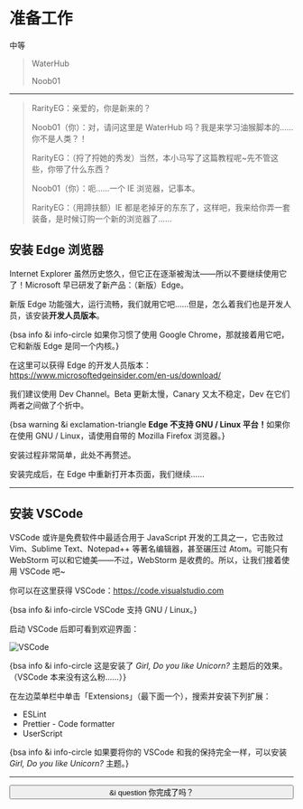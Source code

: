 # 准备工作

<div class='progress' style='height:20px'><div class='progress-bar bg-warning' style='width:40%'>中等</div></div>

> <i class='fa fa-compass'></i> WaterHub
>
> <i class='fa fa-user'></i> Noob01

---

> RarityEG：亲爱的，你是新来的？
>
> Noob01（你）：对，请问这里是 WaterHub 吗？我是来学习油猴脚本的……你不是人类？！
>
> RarityEG：（捋了捋她的秀发）当然，本小马写了这篇教程呢~先不管这些，你带了什么东西？
>
> Noob01（你）：呃……一个 IE 浏览器，记事本。
>
> RarityEG：（用蹄扶额）IE 都是老掉牙的东东了，这样吧，我来给你弄一套装备，是时候订购一个新的浏览器了……

## 安装 Edge 浏览器

Internet Explorer 虽然历史悠久，但它正在逐渐被淘汰——所以不要继续使用它了！Microsoft 早已研发了新产品：（新版）Edge。

新版 Edge 功能强大，运行流畅，我们就用它吧……但是，怎么着我们也是开发人员，该安装**开发人员版本**。

{bsa info &i info-circle 如果你习惯了使用 Google Chrome，那就接着用它吧，它和新版 Edge 是同一个内核。}

在这里可以获得 Edge 的开发人员版本：https://www.microsoftedgeinsider.com/en-us/download/

我们建议使用 Dev Channel。Beta 更新太慢，Canary 又太不稳定，Dev 在它们两者之间做了个折中。

{bsa warning &i exclamation-triangle <b>Edge 不支持 GNU / Linux 平台！</b>如果你在使用 GNU / Linux，请使用自带的 Mozilla Firefox 浏览器。}

安装过程非常简单，此处不再赘述。

安装完成后，在 Edge 中重新打开本页面，我们继续……

---

## 安装 VSCode

VSCode 或许是免费软件中最适合用于 JavaScript 开发的工具之一，它击败过 Vim、Sublime Text、Notepad++ 等著名编辑器，甚至碾压过 Atom。可能只有 WebStorm 可以和它媲美——不过，WebStorm 是收费的。所以，让我们接着使用 VSCode 吧~

你可以在这里获得 VSCode：https://code.visualstudio.com

{bsa info &i info-circle VSCode 支持 GNU / Linux。}

启动 VSCode 后即可看到欢迎界面：

![VSCode](https://i.loli.net/2020/11/07/7URwmc3ravy6lYh.png)

{bsa info &i info-circle 这是安装了 <i>Girl, Do you like Unicorn?</i> 主题后的效果。（VSCode 本来没有这么粉……）}

在左边菜单栏中单击「Extensions」（最下面一个），搜索并安装下列扩展：

- ESLint
- Prettier - Code formatter
- UserScript

{bsa info &i info-circle 如果要将你的 VSCode 和我的保持完全一样，可以安装 <i>Girl, Do you like Unicorn?</i> 主题。}

---

<button type='button' class="btn btn-info" style="width:100%;transition:500ms;" onclick="this.className='btn btn-success';this.innerHTML=this.innerHTML.replace('question','check').replace('你完成了吗？','恭喜！')">&i question 你完成了吗？</button>

